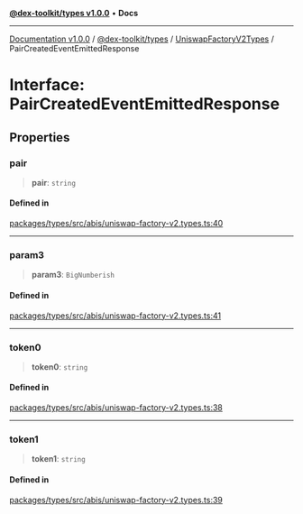 [**@dex-toolkit/types v1.0.0**](../../../README.md) • **Docs**

***

[Documentation v1.0.0](../../../../../packages.md) / [@dex-toolkit/types](../../../README.md) / [UniswapFactoryV2Types](../README.md) / PairCreatedEventEmittedResponse

# Interface: PairCreatedEventEmittedResponse

## Properties

### pair

> **pair**: `string`

#### Defined in

[packages/types/src/abis/uniswap-factory-v2.types.ts:40](https://github.com/niZmosis/dex-toolkit/blob/3d8b41b44787b30fbea5de3ab4737662ffb61bc8/packages/types/src/abis/uniswap-factory-v2.types.ts#L40)

***

### param3

> **param3**: `BigNumberish`

#### Defined in

[packages/types/src/abis/uniswap-factory-v2.types.ts:41](https://github.com/niZmosis/dex-toolkit/blob/3d8b41b44787b30fbea5de3ab4737662ffb61bc8/packages/types/src/abis/uniswap-factory-v2.types.ts#L41)

***

### token0

> **token0**: `string`

#### Defined in

[packages/types/src/abis/uniswap-factory-v2.types.ts:38](https://github.com/niZmosis/dex-toolkit/blob/3d8b41b44787b30fbea5de3ab4737662ffb61bc8/packages/types/src/abis/uniswap-factory-v2.types.ts#L38)

***

### token1

> **token1**: `string`

#### Defined in

[packages/types/src/abis/uniswap-factory-v2.types.ts:39](https://github.com/niZmosis/dex-toolkit/blob/3d8b41b44787b30fbea5de3ab4737662ffb61bc8/packages/types/src/abis/uniswap-factory-v2.types.ts#L39)
